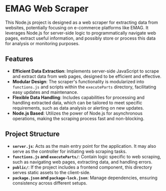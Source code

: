 # EMAG Web Scraper

This Node.js project is designed as a web scraper for extracting data from websites, potentially focusing on e-commerce platforms like EMAG. It leverages Node.js for server-side logic to programmatically navigate web pages, extract useful information, and possibly store or process this data for analysis or monitoring purposes.

## Features

- **Efficient Data Extraction**: Implements server-side JavaScript to scrape and extract data from web pages, designed to be efficient and effective.
- **Modular Design**: The scraper's functionality is modularized into `functions.js` and scripts within the `executeParts` directory, facilitating easy updates and maintenance.
- **Flexible Data Handling**: Includes capabilities for processing and handling extracted data, which can be tailored to meet specific requirements, such as data analysis or alerting on new updates.
- **Node.js Based**: Utilizes the power of Node.js for asynchronous operations, making the scraping process fast and non-blocking.

## Project Structure

- **`server.js`**: Acts as the main entry point for the application. It may also serve as the controller for initiating web scraping tasks.
- **`functions.js` and `executeParts/`**: Contain logic specific to web scraping, such as navigating web pages, extracting data, and handling errors.
- **`public/`**: If the project includes a frontend component, this directory serves static assets to the client-side.
- **`package.json` and `package-lock.json`**: Manage dependencies, ensuring consistency across different setups.